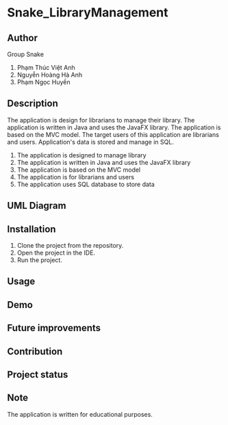 # Snake_LibraryManagement
## Author
Group Snake

  1. Phạm Thúc Việt Anh
  2. Nguyễn Hoàng Hà Anh
  3. Phạm Ngọc Huyền

## Description
The application is design for librarians to manage their library. The application is written in Java and uses the JavaFX library. The application is based on the MVC model. The target users of this application are librarians and users. Application's data is stored and manage in SQL.

  1. The application is designed to manage library
  2. The application is written in Java and uses the JavaFX library
  3. The application is based on the MVC model
  4. The application is for librarians and users
  5. The application uses SQL database to store data

## UML Diagram

## Installation 
  1. Clone the project from the repository.
  2. Open the project in the IDE.
  3. Run the project.

## Usage

## Demo

## Future improvements

## Contribution

## Project status

## Note
The application is written for educational purposes.
